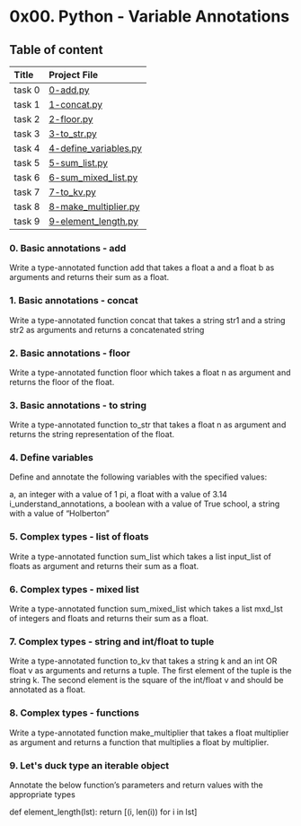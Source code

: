 # 0x00. Python - Variable Annotations 

## Table of content

| Title | Project File |
|:-----|:-----|
|task 0|[0-add.py](https://github.com/inderitu/alx-backend-python/blob/main/0x00-python_variable_annotations/0-add.py)|
|task 1|[1-concat.py](https://github.com/inderitu/alx-backend-python/blob/main/0x00-python_variable_annotations/1-concat.py)|
|task 2|[2-floor.py](https://github.com/inderitu/alx-backend-python/blob/main/0x00-python_variable_annotations/2-floor.py)|
|task 3|[3-to_str.py](https://github.com/inderitu/alx-backend-python/blob/main/0x00-python_variable_annotations/3-to_str.py)|
|task 4|[4-define_variables.py](https://github.com/inderitu/alx-backend-python/blob/main/0x00-python_variable_annotations/4-define_variables.py)|
|task 5|[5-sum_list.py](https://github.com/inderitu/alx-backend-python/blob/main/0x00-python_variable_annotations/5-sum_list.py)|
|task 6|[6-sum_mixed_list.py](https://github.com/inderitu/alx-backend-python/blob/main/0x00-python_variable_annotations/6-sum_mixed_list.py)|
|task 7|[7-to_kv.py](https://github.com/inderitu/alx-backend-python/blob/main/0x00-python_variable_annotations/7-to_kv.py)|
|task 8|[8-make_multiplier.py](https://github.com/inderitu/alx-backend-python/blob/main/0x00-python_variable_annotations/8-make_multiplier.py)|
|task 9|[9-element_length.py](https://github.com/inderitu/alx-backend-python/blob/main/0x00-python_variable_annotations/9-element_length.py)|

### 0. Basic annotations - add 

 
 
 
Write a type-annotated function add that takes a float a and a float b as arguments and returns their sum as a float. 

### 1. Basic annotations - concat 

 
 
 
Write a type-annotated function concat that takes a string str1 and a string str2 as arguments and returns a concatenated string 

### 2. Basic annotations - floor 

 
 
 
Write a type-annotated function floor which takes a float n as argument and returns the floor of the float. 

### 3. Basic annotations - to string 

 
 
 
Write a type-annotated function to_str that takes a float n as argument and returns the string representation of the float. 

### 4. Define variables 

 
 
 
Define and annotate the following variables with the specified values: 
 
a, an integer with a value of 1
pi, a float with a value of 3.14
i_understand_annotations, a boolean with a value of True
school, a string with a value of “Holberton” 

### 5. Complex types - list of floats 

 
 
 
Write a type-annotated function sum_list which takes a list input_list of floats as argument and returns their sum as a float. 

### 6. Complex types - mixed list 

 
 
 
Write a type-annotated function sum_mixed_list which takes a list mxd_lst of integers and floats and returns their sum as a float. 

### 7. Complex types - string and int/float to tuple 

 
 
 
Write a type-annotated function to_kv that takes a string k and an int OR float v as arguments and returns a tuple. The first element of the tuple is the string k. The second element is the square of the int/float v and should be annotated as a float. 

### 8. Complex types - functions 

 
 
 
Write a type-annotated function make_multiplier that takes a float multiplier as argument and returns a function that multiplies a float by multiplier. 

### 9. Let's duck type an iterable object 

 
 
 
Annotate the below function’s parameters and return values with the appropriate types 
 
def element_length(lst):
    return [(i, len(i)) for i in lst] 
